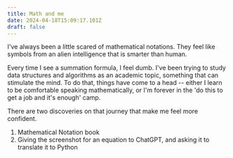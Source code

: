 ```yaml
---
title: Math and me
date: 2024-04-18T15:09:17.101Z
draft: false
---
```

I've always been a little scared of mathematical notations. They feel like symbols from an alien intelligence that is smarter than human.

Every time I see a summation formula, I feel dumb. I've been trying to study data structures and algorithms as an academic topic, something that can stimulate the mind. To do that, things have come to a head -- either I learn to be comfortable speaking mathematically, or I'm forever in the 'do this to get a job and it\'s enough' camp.

There are two discoveries on that journey that make me feel more confident.

1. Mathematical Notation book
1. Giving the screenshot for an equation to ChatGPT, and asking it to translate it to Python
